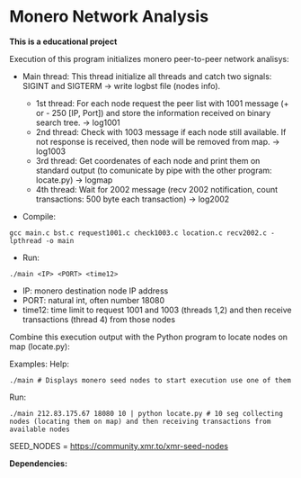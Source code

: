 # Monero Network Analysis
<b> This is a educational project </b>

 Execution of this program initializes monero peer-to-peer network analisys:
 *   Main thread: This thread initialize all threads and catch two signals: SIGINT and SIGTERM -> write logbst file (nodes info).
     - 1st thread: For each node request the peer list with 1001 message (+ or - 250 [IP, Port]) and store the information received on binary search tree. -> log1001
     - 2nd thread: Check with 1003 message if each node still available. If not response is received, then node will be removed from map.                  -> log1003
     - 3rd thread: Get coordenates of each node and print them on standard output (to comunicate by pipe with the other program: locate.py)                -> logmap
     - 4th thread: Wait for 2002 message (recv 2002 notification, count transactions: 500 byte each transaction)                                           -> log2002

 * Compile:
 ```
 gcc main.c bst.c request1001.c check1003.c location.c recv2002.c -lpthread -o main
 ```
 * Run:     
 ```
 ./main <IP> <PORT> <time12>
 ```
 * IP: monero destination node IP address
 * PORT: natural int, often number 18080
 * time12: time limit to request 1001 and 1003 (threads 1,2) and then receive transactions (thread 4) from those nodes
 
 Combine this execution output with the Python program to locate nodes on map (locate.py):

Examples:
 Help: 
 ```
 ./main # Displays monero seed nodes to start execution use one of them 
 ```
 Run: 
 ```
 ./main 212.83.175.67 18080 10 | python locate.py # 10 seg collecting nodes (locating them on map) and then receiving transactions from available nodes
```
 SEED_NODES = https://community.xmr.to/xmr-seed-nodes



<b> Dependencies: </b>



